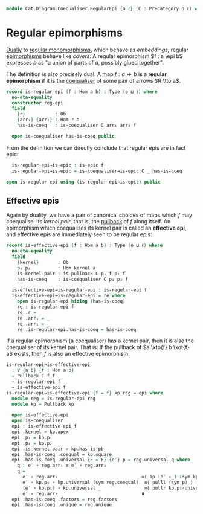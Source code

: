 <!--
```agda
open import Cat.Diagram.Coequaliser
open import Cat.Diagram.Pullback
open import Cat.Diagram.Initial
open import Cat.Prelude

import Cat.Reasoning
```
-->

```agda
module Cat.Diagram.Coequaliser.RegularEpi {o ℓ} (C : Precategory o ℓ) where
```

<!--
```agda
open Cat.Reasoning C
private variable a b : Ob
```
-->

# Regular epimorphisms

[Dually] to [regular monomorphisms], which behave as _embeddings_,
regular [epimorphisms] behave like _covers_: A regular epimorphism $f :
a \epi b$ expresses $b$ as "a union of parts of $a$, possibly glued
together".

[Dually]: Cat.Base.html#opposites
[regular monomorphisms]: Cat.Diagram.Equaliser.RegularMono.html
[epimorphisms]: Cat.Morphism.html#epis

The definition is also precisely dual: A map $f : a \to b$ is a
**regular epimorphism** if it is the [coequaliser] of some pair of
arrows $R \tto a$.

[coequaliser]: Cat.Diagram.Coequaliser.html

```agda
record is-regular-epi (f : Hom a b) : Type (o ⊔ ℓ) where
  no-eta-equality
  constructor reg-epi
  field
    {r}           : Ob
    {arr₁} {arr₂} : Hom r a
    has-is-coeq   : is-coequaliser C arr₁ arr₂ f

  open is-coequaliser has-is-coeq public
```

From the definition we can directly conclude that regular epis are in
fact epic:

```agda
  is-regular-epi→is-epic : is-epic f
  is-regular-epi→is-epic = is-coequaliser→is-epic C _ has-is-coeq

open is-regular-epi using (is-regular-epi→is-epic) public
```

## Effective epis

Again by duality, we have a pair of canonical choices of maps which $f$
may coequalise: Its _kernel pair_, that is, the [pullback] of $f$ along
itself. An epimorphism which coequalises its kernel pair is called an
**effective epi**, and effective epis are immediately seen to be regular
epis:

[pullback]: Cat.Diagram.Pullback.html

```agda
record is-effective-epi (f : Hom a b) : Type (o ⊔ ℓ) where
  no-eta-equality
  field
    {kernel}       : Ob
    p₁ p₂          : Hom kernel a
    is-kernel-pair : is-pullback C p₁ f p₂ f
    has-is-coeq    : is-coequaliser C p₁ p₂ f

  is-effective-epi→is-regular-epi : is-regular-epi f
  is-effective-epi→is-regular-epi = re where
    open is-regular-epi hiding (has-is-coeq)
    re : is-regular-epi f
    re .r = _
    re .arr₁ = _
    re .arr₂ = _
    re .is-regular-epi.has-is-coeq = has-is-coeq
```

If a regular epimorphism (a coequaliser) has a kernel pair, then it is
also the coequaliser of its kernel pair. That is: If the pullback of $a
\xto{f} b \xot{f} a$ exists, then $f$ is also an effective epimorphism.

```agda
is-regular-epi→is-effective-epi
  : ∀ {a b} {f : Hom a b}
  → Pullback C f f
  → is-regular-epi f
  → is-effective-epi f
is-regular-epi→is-effective-epi {f = f} kp reg = epi where
  module reg = is-regular-epi reg
  module kp = Pullback kp

  open is-effective-epi
  open is-coequaliser
  epi : is-effective-epi f
  epi .kernel = kp.apex
  epi .p₁ = kp.p₁
  epi .p₂ = kp.p₂
  epi .is-kernel-pair = kp.has-is-pb
  epi .has-is-coeq .coequal = kp.square
  epi .has-is-coeq .universal {F = F} {e′} p = reg.universal q where
    q : e′ ∘ reg.arr₁ ≡ e′ ∘ reg.arr₂
    q =
      e′ ∘ reg.arr₁                               ≡⟨ ap (e′ ∘_) (sym kp.p₂∘universal) ⟩
      e′ ∘ kp.p₂ ∘ kp.universal (sym reg.coequal)  ≡⟨ pulll (sym p) ⟩
      (e′ ∘ kp.p₁) ∘ kp.universal _                ≡⟨ pullr kp.p₁∘universal ⟩
      e′ ∘ reg.arr₂                               ∎
  epi .has-is-coeq .factors = reg.factors
  epi .has-is-coeq .unique = reg.unique
```
